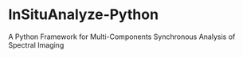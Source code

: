 # InSituAnalyze-Python
A Python Framework for Multi-Components Synchronous Analysis of Spectral Imaging
